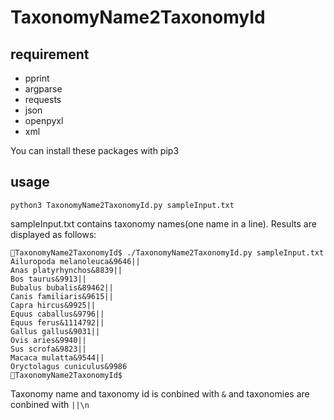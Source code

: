 # TaxonomyName2TaxonomyId
## requirement
- pprint
- argparse
- requests
- json
- openpyxl
- xml

You can install these packages with pip3

## usage
`python3 TaxonomyName2TaxonomyId.py sampleInput.txt`

sampleInput.txt contains taxonomy names(one name in a line).
Results are displayed as follows:

```
🍵TaxonomyName2TaxonomyId$ ./TaxonomyName2TaxonomyId.py sampleInput.txt 
Ailuropoda melanoleuca&9646||
Anas platyrhynchos&8839||
Bos taurus&9913||
Bubalus bubalis&89462||
Canis familiaris&9615||
Capra hircus&9925||
Equus caballus&9796||
Equus ferus&1114792||
Gallus gallus&9031||
Ovis aries&9940||
Sus scrofa&9823||
Macaca mulatta&9544||
Oryctolagus cuniculus&9986
🍵TaxonomyName2TaxonomyId$ 
```

Taxonomy name and taxonomy id is conbined with `&` and taxonomies are conbined with `||\n`
